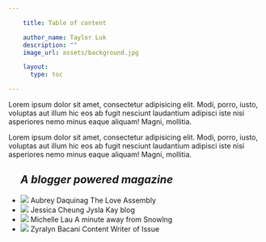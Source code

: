 ```yaml
---

    title: Table of content

    author_name: Taylor Luk
    description: ""
    image_url: assets/background.jpg

    layout:
      type: toc

---
```


Lorem ipsum dolor sit amet, consectetur adipisicing elit. Modi, porro, iusto, voluptas aut illum hic eos ab fugit nesciunt laudantium adipisci iste nisi asperiores nemo minus eaque aliquam! Magni, mollitia.

Lorem ipsum dolor sit amet, consectetur adipisicing elit. Modi, porro, iusto, voluptas aut illum hic eos ab fugit nesciunt laudantium adipisci iste nisi asperiores nemo minus eaque aliquam! Magni, mollitia.

<ul class="contributors">
  <h2><em>A blogger powered magazine</em></h2>
  <li>
    <img class="avatar" src="http://cl.ly/image/3u2R2z2h0L3V/aubrey.png">
    <span>Aubrey Daquinag</span>
    <span class="description">The Love Assembly</span>
  </li>
  <li>
    <img class="avatar" src="http://cl.ly/image/1b2M3v0I0m2K/jessica.png">
    <span>Jessica Cheung</span>
    <span class="description">Jysla Kay blog</span>
  </li>
  <li>
    <img class="avatar" src="http://cl.ly/image/3T3Q03470k10/michelle.png">
    <span>Michelle Lau</span>
    <span class="description">A minute away from Snowlng</span>
  </li>
  <li>
    <img class="avatar" src="http://cl.ly/StPu/Image%202013.12.11%204%3A54%3A01%20pm.png">
    <span>Zyralyn Bacani</span>
    <span class="description">Content Writer of Issue</span>
  </li>
</ul>
